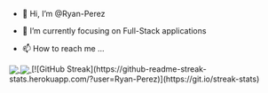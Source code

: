 - 👋 Hi, I’m @Ryan-Perez
- 🌱 I’m currently focusing on Full-Stack applications

- 📫 How to reach me ...



<a href="">
  <img align="center" src="https://github-readme-stats.vercel.app/api?username=Ryan-Perez&show_icons=true&theme=radical&hide_border=true" />
</a>
<a href="">
  <img align="center" src="https://github-readme-stats.vercel.app/api/top-langs/?username=Ryan-Perez&theme=radical&hide_border=true&layout=compact" />
</a>
[![GitHub Streak](https://github-readme-streak-stats.herokuapp.com/?user=Ryan-Perez)](https://git.io/streak-stats)
